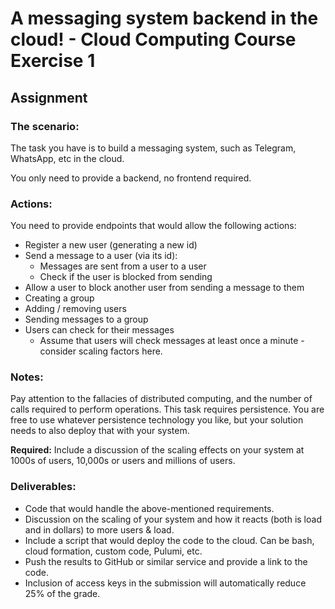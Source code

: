 # A messaging system backend in the cloud! - Cloud Computing Course Exercise 1

## Assignment
### The scenario:
The task you have is to build a messaging system, such as Telegram, WhatsApp, etc in the cloud.

You only need to provide a backend, no frontend required.

### Actions:
You need to provide endpoints that would allow the following actions:

- Register a new user (generating a new id)
- Send a message to a user (via its id):
  * Messages are sent from a user to a user
  * Check if the user is blocked from sending
- Allow a user to block another user from sending a message to them
- Creating a group
- Adding / removing users
- Sending messages to a group
- Users can check for their messages
  * Assume that users will check messages at least once a minute - consider scaling factors here.

### Notes:  
Pay attention to the fallacies of distributed computing, and the number of calls required to perform operations.
This task requires persistence. You are free to use whatever persistence technology you like, but your solution needs to also deploy that with your system.

**Required:** Include a discussion of the scaling effects on your system at 1000s of users, 10,000s or users and millions of users.

### Deliverables:
- Code that would handle the above-mentioned requirements.
- Discussion on the scaling of your system and how it reacts (both is load and in dollars) to more users & load.
- Include a script that would deploy the code to the cloud. Can be bash, cloud formation,
custom code, Pulumi, etc.
- Push the results to GitHub or similar service and provide a link to the code.
- Inclusion of access keys in the submission will automatically reduce 25% of the grade.
